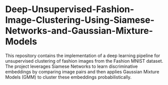 # Deep-Unsupervised-Fashion-Image-Clustering-Using-Siamese-Networks-and-Gaussian-Mixture-Models
This repository contains the implementation of a deep learning pipeline for unsupervised clustering of fashion images from the Fashion MNIST dataset. The project leverages Siamese Networks to learn discriminative embeddings by comparing image pairs and then applies Gaussian Mixture Models (GMM) to cluster these embeddings probabilistically.
